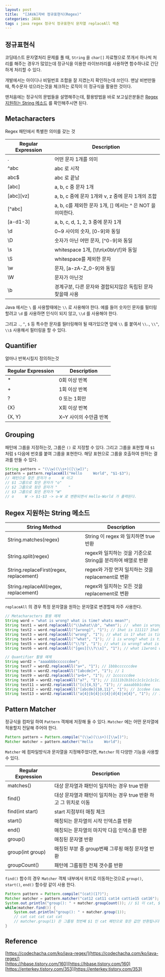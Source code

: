 ```yaml
---
layout: post
title:  "[JAVA]자바 정규표현식(Regex)"
categories: JAVA
tags : java regex 정규식 정규표현식 문자열 replaceAll 백준
---
```


## 정규표현식

코딩테스트 문자열처리 문제를 풀 때,  `String` 을 `char[]` 자료형으로 쪼개서
하나씩 처리를 해주는 경우가 많았는데 정규식을 이용한 라이브러리를 사용하면
함수하나로 간단하게 처리할 수 있다. 

개발에서는 아이디나 비밀번호 조합을 잘 지켰는지 확인하는데 쓰인다.
맨날 비번만들때, 특수문자 섞으라는것을 체크하는 로직이 이 정규식을 활용한 것이다.

맨처음에는 정규식의 문법들을 설명해주는데, 활용방법을 바로 보고싶은분들은 [Regex 지원하는 String 메소드](#regex-지원하는-string-메소드)
를 확인해주시면 된다.

## Metacharacters
Regex 패턴에서 특별한 의미를 갖는 것


| Regular Expression | Description                                |
|--------------------|--------------------------------------------|
| .                  | 어떤 문자 1개를 의미                               |
| ^abc               | abc 로 시작                                   |
| abc$               | abc 로 끝남                                   |
| [abc]              | a, b, c 중 문자 1개                            |
| [abc][vz]          | a, b, c 중에 문자 1개와 v, z 중에 문자 1개의 조합        |
| [^abc]             | a, b, c를 제외한 문자 1개, [] 에서는 ^ 은 NOT 을 의미한다. |
| [a-d1-3]           | a, b, c, d, 1, 2, 3 중에 문자 1개               |
| \d                 | 0~9 사이의 숫자, [0-9]와 동일                      |
| \D                 | 숫자가 아닌 어떤 문자, [^0-9]와 동일                   |
| \s                 | whitespace 1개, [\t\n\x0b\r\f]와 동일          |
| \S                 | whitespace를 제외한 문자                         |
| \w                 | 문자, [a-zA-Z_0-9]와 동일                       |
| \W                 | 문자가 아닌것                                    |
| \b                 | 경계구분, 다른 문자와 결합되지않은 독립된 문자 찾을때 사용          |

Java 에서는 `\` 를 사용할때에는 `\\` 로 사용해야 한다. 예를 들어 숫자인 문자를 필터링할려고 `\d` 를 사용하면
인식이 되지 않고, `\\d` 를 사용해야 한다.

그리고 `.`, `^`, `$` 등 특수한 문자를 필터링해야 될 때가있으면 앞에 `\\` 를 붙여서 `\\.`, `\\^`, `\\$`
사용해서 필터링을 할 수 있다.

## Quantifier
얼마나 반복시킬지 정의하는것

| Regular Expression | Description    |
|--------------------|----------------|
| *                  | 0회 이상 반복       |
| +                  | 1회 이상 반복       |
| ?                  | 0 또는 1회만       |
| {X}                | X회 이상 반복       |
| {X, Y}             | X~Y 사이의 수만큼 반복 |

## Grouping
패턴에 그룹을 지정하는것, 그룹은 `()` 로 지정할 수 있다. 그리고 그룹을
표현할 때 `$1` 처럼 `$` 다음에 번호를 붙여 그룹을 표현한다. 해당 표현으로
그룹을 호출하여 원하는 결과를 만들 수 있다. 

```java
String pattern = "(\\w)(\\s+)([\\w])";
pattern = pattern.replaceAll("Hello     World", "$1-$3");
// 패턴으로 찾은 문자가 o     W 이고
// $1 그룹으로 찾은 문자가 "o"
// $2 그룹으로 찾은 문자가 "     "
// $3 그룹으로 찾은 문자가 "W"
// o     W -> $1-$3 -> o-W 로 변환되면서 Hello-World 가 출력된다.
```

## Regex 지원하는 String 메소드

| String Method                           | Description                             |
|-----------------------------------------|-----------------------------------------|
| String.matches(regex)                   | String 이 regex 와 일치하면 true 반환           |
| String.split(regex)                     | regex와 일치하는 것을 기준으로 String을 분리하여 배열로 반환 |
| String.replaceFirst(regex, replacement) | regex와 가장 먼저 일치하는 것을 replacement로 변환    |
| String.replaceAll(regex, replacement)   | regex와 일치하는 모든 것을 replacement로 변환       |

`replaceAll` 의 경우 특정 문자열을 원하는 문자열로 변경할때 자주 사용한다.

```java
// Metacharacters 활용 예제
String word = "what is wrong? what is time? whats mean?";
String test1 = word.replaceAll("\\bwhat\\b", "when"); //  when is wrong? when is time? whats mean?
String test2 = word.replaceAll("[wrong]", "1"); // 1hat is 11111? 1hat is time? 1hats mea1?
String test3 = word.replaceAll("wrong", "1"); // what is 1? what is time? whats mean?
String test4 = word.replaceAll("^what", "1"); // 1 is wrong? what is time? whats mean?
String test5 = word.replaceAll("\\?$", "1"); // what is wrong? what is time? whats mean1
String test6 = word.replaceAll("[ges][\\?\\s]", "1"); // what i1wron1 what i1tim1 what1mean?

// Quantifier 활용 예제
String word2 = "aaaabbbccccccdee";
String test7 = word2.replaceAll("a+", "1"); // 1bbbccccccdee
String test8 = word2.replaceAll("[abcde]+", "1"); // 1
String test9 = word2.replaceAll("a+b+", "1"); // 1ccccccdee
String test10 = word2.replaceAll("a?", "1"); // 11111b1b1b1c1c1c1c1c1c1d1e1e1 ( a가 존재하면 a -> 1, 존재안하면 "" -> 1이기 때문)
String test11 = word2.replaceAll("[c]{4,5}", "1"); // aaaabbb1cdee
String test12 = word2.replaceAll("[abcde]{10,11}", "1"); // 1ccdee (aaaabbbcccc -> 1)
String test13 = word2.replaceAll("a{4}|b{4}|c{4}|d{4}|e{4}", "1"); // 1bbb1ccdee
```

## Pattern Matcher
정규식을 컴파일 하여 `Pattern` 객체에 저장해 둘 수 있다.
`Matcher` 에는 어떤 문자열에 적용할지 전달해 주어야 한다.

```java
Pattern pattern = Pattern.compile("(\\w)(\\s+)([\\w])");
Matcher matcher = pattern.matcher("Hello     World");
```

`Matcher` 에 컴파일방식과 문자열을 지정해주었다면, `Matcher` 의 다양한
기능을 사용할 수 있다.

| Regular Expression | Description                             |
|--------------------|-----------------------------------------|
| matches()          | 대상 문자열과 패턴이 일치하는 경우 true 반환             |
| find()             | 대상 문자열과 패턴이 일치하는 경우 true 반환 하고 그 위치로 이동 |
| find(int start)    | start 지점부터 매칭 체크                        |
| start()            | 매칭되는 문자열의 시작 인덱스를 반환                    |
| end()              | 매칭되는 문자열의 마지막 다음 인덱스를 반환                |
| group()            | 매칭된 문자열 반환                              |
| group(int group)   | 매칭된 부분 중 group번째 그루핑 매칭 문자열 반환          |
| groupCount()       | 패턴에 그룹핑한 전체 갯수를 반환                      |

`find()` 함수의 경우 `Matcher` 객체 내부에서 위치로 이동하는것으로
`group()`, `start()`, `end()` 함수랑 같이 사용 한다.

```java
Pattern pattern = Pattern.compile("(cat)(1?)");
Matcher matcher = pattern.matcher("cat12 cat11 cat14 cattie15 cat16");
System.out.println("group(): " + matcher.groupCount()); // $1 이 cat, $2 가 1? 로 총 그룹핑 개수는 2개 입니다.
while(matcher.find()) {
    System.out.println("group(): " + matcher.group(1));
    // cat cat cat cat cat
    // matcher.group(1) 은 그룹핑 첫번째 $1 인 cat 패턴으로 찾은 값만 반환됩니다.
}
```


## Reference
[https://codechacha.com/ko/java-regex/](https://codechacha.com/ko/java-regex/)  
[https://hbase.tistory.com/160](https://hbase.tistory.com/160)  
[https://enterkey.tistory.com/353](https://enterkey.tistory.com/353)  